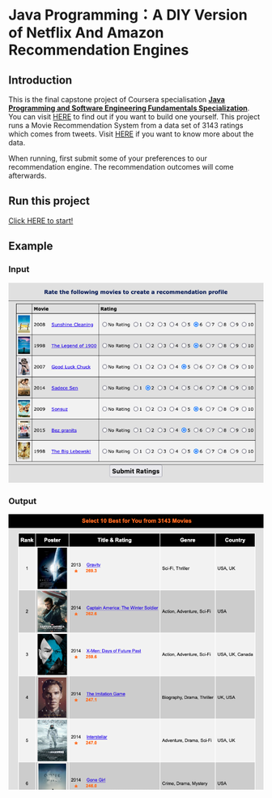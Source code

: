 # Java Programming：A DIY Version of Netflix And Amazon Recommendation Engines

## Introduction

This is the final capstone project of Coursera specialisation **[Java Programming and Software Engineering Fundamentals Specialization](https://www.coursera.org/specializations/java-programming)**. You can visit [HERE](https://www.coursera.org/learn/java-programming-recommender?specialization=java-programming) to find out if you want to build one yourself. This project runs a Movie Recommendation System from a data set of 3143 ratings which comes from tweets. Visit [HERE](https://github.com/sidooms/MovieTweetings) if you want to know more about the data. 

When running, first submit some of your preferences to our recommendation engine. The recommendation outcomes will come afterwards.

## Run this project

[Click HERE to start!](https://www.dukelearntoprogram.com//capstone/recommender.php?id=5qCDQvxImdrlJy)

## Example

### Input

![Input_example](data/input_snapshot.png)

### Output

![Input_example](data/output_snapshot.png)

